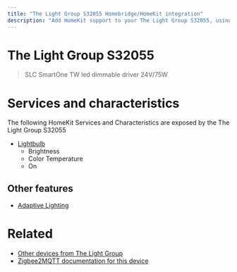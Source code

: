 ```yaml
---
title: "The Light Group S32055 Homebridge/HomeKit integration"
description: "Add HomeKit support to your The Light Group S32055, using Homebridge, Zigbee2MQTT and homebridge-z2m."
---
```

<!---
This file has been GENERATED using src/docgen/docgen.ts
DO NOT EDIT THIS FILE MANUALLY!
-->
# The Light Group S32055
> SLC SmartOne TW led dimmable driver 24V/75W


# Services and characteristics
The following HomeKit Services and Characteristics are exposed by
the The Light Group S32055

* [Lightbulb](../../light.md)
  * Brightness
  * Color Temperature
  * On

## Other features
* [Adaptive Lighting](../../light.md)

# Related
* [Other devices from The Light Group](../index.md#the_light_group)
* [Zigbee2MQTT documentation for this device](https://www.zigbee2mqtt.io/devices/S32055.html)